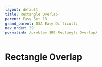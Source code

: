 ```yaml
---
layout: default
title: Rectangle Overlap
parent: Easy Set 13
grand_parent: DSA Easy Difficulty
nav_order: 29
permalink: /problem-399-Rectangle Overlap/
---
```

# Rectangle Overlap
